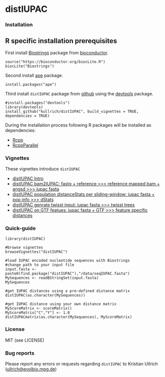 distIUPAC
=========
### 

### Installation

## R specific installation prerequisites

First install [Biostrings](https://bioconductor.org/packages/release/bioc/html/Biostrings.html) package from [bioconductor](https://bioconductor.org/).

```
source("https://bioconductor.org/biocLite.R")
biocLite("Biostrings")
```

Second install [ape](http://ape-package.ird.fr/) package.

```
install.packages("ape")
```

Third install `distIUPAC` package from [github](https://github.com/kullrich) using the [devtools](https://cran.r-project.org/web/packages/devtools/index.html) package.

```
#install.packages("devtools")
library(devtools)
install_github("kullrich/distIUPAC", build_vignettes = TRUE, dependencies = TRUE)
```

During the installation process following R packages will be installed as dependencies:

* [Rcpp](Rcpp)
* [RcppParallel]()

### Vignettes

These vignettes introduce `distIUPAC`

- [distIUPAC Intro](https://github.com/kullrich/distIUPAC/tree/master/vignettes/Intro.Rmd)
- [distIUPAC bam2IUPAC: fastq + reference >>> reference mapped bam + angsd >>> iupac fasta](https://github.com/kullrich/distIUPAC/tree/master/vignettes/bam2IUPAC.Rmd)
- [distIUPAC population distanceStats per sliding-window: iupac fasta + pop info >>> dStats ](https://github.com/kullrich/distIUPAC/tree/master/vignettes/dStats.Rmd)
- [distIUPAC genrate twisst input: iupac fasta >>> twisst trees](https://github.com/kullrich/distIUPAC/tree/master/vignettes/twisstTrees.Rmd)
- [distIUPAC on GTF featues: iupac fasta + GTF >>> feature specific distances ](https://github.com/kullrich/distIUPAC/tree/master/vignettes/GTFdistances.Rmd)

### Quick-guide

```
library(distIUPAC)

#browse vignettes
browseVignettes("distIUPAC")

#load IUPAC encoded nucleotide sequences with Biostrings
#change path to your input file
input.fasta <- paste0(find.package("distIUPAC"),"/data/seqIUPAC.fasta")
MySequences <- readBStringSet(input.fasta)
MySequences

#get IUPAC distances using a pre-defined distance matrix
distIUPAC(as.character(MySequences))

#get IUPAC distance using your own distance matrix
MyScoreMatrix <- scoreMatrix()
MyScoreMatrix["C","Y"] <- 1.0
distIUPACmatrix(as.character(MySequences), MyScoreMatrix)
```

### License

MIT (see LICENSE)

### Bug reports

Please report any errors or requests regarding `distIUPAC` to Kristian Ullrich (ullrich@evolbio.mpg.de)
